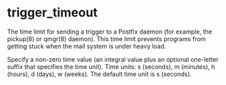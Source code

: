 # trigger_timeout 


The time limit for sending a trigger to a Postfix daemon (for
example, the pickup(8) or qmgr(8) daemon). This time limit prevents
programs from getting stuck when the mail system is under heavy
load.


 Specify a non-zero time value (an integral value plus an optional
one-letter suffix that specifies the time unit).  Time units: s
(seconds), m (minutes), h (hours), d (days), w (weeks).
The default time unit is s (seconds).  


